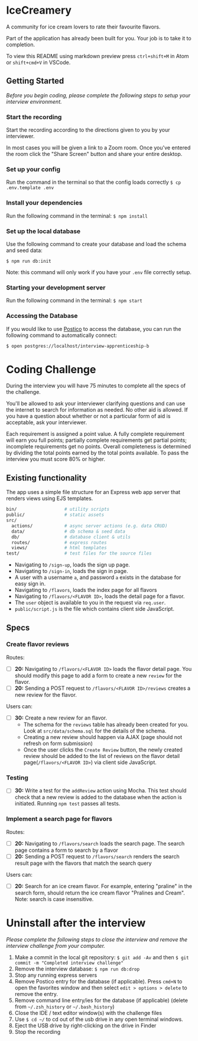 # IceCreamery

A community for ice cream lovers to rate their favourite flavors.

Part of the application has already been built for you. Your job is to take it to completion.

To view this README using markdown preview press `ctrl+shift+M` in Atom or `shift+cmd+V` in VSCode.

## Getting Started

_Before you begin coding, please complete the following steps to setup your interview environment._

### Start the recording

Start the recording according to the directions given to you by your interviewer.

In most cases you will be given a link to a Zoom room. Once you've entered the room click the "Share Screen" button and share your entire desktop.

### Set up your config

Run the command in the terminal so that the config loads correctly
`$ cp .env.template .env`

### Install your dependencies

Run the following command in the terminal:
`$ npm install`

### Set up the local database

Use the following command to create your database and load the schema and seed data:

`$ npm run db:init`

Note: this command will only work if you have your `.env` file correctly setup.

### Starting your development server

Run the following command in the terminal:
`$ npm start`

### Accessing the Database

If you would like to use [Postico](https://eggerapps.at/postico) to access the database, you can run the following command to automatically connect:

`$ open postgres://localhost/interview-apprenticeship-b`

# Coding Challenge

During the interview you will have 75 minutes to complete all the specs of the challenge.

You'll be allowed to ask your interviewer clarifying questions and can use the internet to search for information as needed. No other aid is allowed. If you have a question about whether or not a particular form of aid is acceptable, ask your interviewer.

Each requirement is assigned a point value. A fully complete requirement will earn you full points; partially complete requirements get partial points; incomplete requirements get no points. Overall completeness is determined by dividing the total points earned by the total points available. To pass the interview you must score 80% or higher.

## Existing functionality

The app uses a simple file structure for an Express web app server that renders views using EJS templates.

```sh
bin/                  # utility scripts
public/               # static assets
src/
  actions/            # async server actions (e.g. data CRUD)
  data/               # db schema & seed data
  db/                 # database client & utils
  routes/             # express routes
  views/              # html templates
test/                 # test files for the source files
```

- Navigating to `/sign-up`, loads the sign up page.
- Navigating to `/sign-in`, loads the sign in page.
- A user with a username `a`, and password `a` exists in the database for easy sign in.
- Navigating to `/flavors`, loads the index page for all flavors
- Navigating to `/flavors/<FLAVOR ID>`, loads the detail page for a flavor.
- The `user` object is available to you in the request via `req.user`.
- `public/script.js` is the file which contains client side JavaScript.

## Specs

### Create flavor reviews

Routes:
- [ ] __20:__ Navigating to `/flavors/<FLAVOR ID>` loads the flavor detail page. You should modify this page to add a form to create a new `review` for the flavor.
- [ ] __20:__ Sending a POST request to `/flavors/<FLAVOR ID>/reviews` creates a new review for the flavor.

Users can:
- [ ] __30:__ Create a new review for an flavor.
  - The schema for the `reviews` table has already been created for you. Look at `src/data/schema.sql` for the details of the schema.
  - Creating a new review should happen via AJAX (page should not refresh on form submission)
  - Once the user clicks the `Create Review` button, the newly created review should be added to the list of reviews on the flavor detail page(`/flavors/<FLAVOR ID>`) via client side JavaScript.

### Testing

- [ ] __30:__ Write a test for the `addReview` action using Mocha. This test should check that a new review is added to the database when the action is initiated. Running `npm test` passes all tests.

### Implement a search page for flavors

Routes:
- [ ] __20:__ Navigating to `/flavors/search` loads the search page. The search page contains a form to search by a flavor
- [ ] __20:__ Sending a POST request to `/flavors/search` renders the search result page with the flavors that match the search query

Users can:
- [ ] __20:__ Search for an ice cream flavor. For example, entering "praline" in the search form, should return the ice cream flavor "Pralines and Cream". Note: search is case insensitive.

# Uninstall after the interview

_Please complete the following steps to close the interview and remove the interview challenge from your computer._

1. Make a commit in the local git repository: `$ git add -Av` and then `$ git commit -m "Completed interview challenge"`
2. Remove the interview database: `$ npm run db:drop`
3. Stop any running express servers
4. Remove Postico entry for the database (if applicable). Press `cmd+N` to open the favorites window and then select `edit > options > delete` to remove the entry.
5. Remove command line entry/ies for the database (if applicable) (delete from `~/.zsh_history` or `~/.bash_history`)
6. Close the IDE / text editor window(s) with the challenge files
7. Use `$ cd ~/` to cd out of the usb drive in any open terminal windows.
8. Eject the USB drive by right-clicking on the drive in Finder
9. Stop the recording
